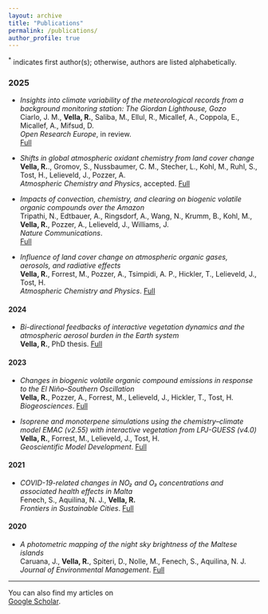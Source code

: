```yaml
---
layout: archive
title: "Publications"
permalink: /publications/
author_profile: true
---
```


<sup>*</sup> indicates first author(s); otherwise, authors are listed alphabetically.

### 2025

- *Insights into climate variability of the meteorological records from a background monitoring station: The Giordan Lighthouse, Gozo*  
  Ciarlo, J. M., **Vella, R.**, Saliba, M., Ellul, R., Micallef, A., Coppola, E., Micallef, A., Mifsud, D.  
  *Open Research Europe*, in review.  
  [Full](https://open-research-europe.ec.europa.eu/articles/5-37/v1?src=rss)

- *Shifts in global atmospheric oxidant chemistry from land cover change*  
 **Vella, R.**., Gromov, S., Nussbaumer, C. M., Stecher, L., Kohl, M., Ruhl, S., Tost, H., Lelieveld, J., Pozzer, A.  
  *Atmospheric Chemistry and Physics*, accepted.
  [Full](https://egusphere.copernicus.org/preprints/2025/egusphere-2025-1800/)

- *Impacts of convection, chemistry, and clearing on biogenic volatile organic compounds over the Amazon*  
  Tripathi, N., Edtbauer, A., Ringsdorf, A., Wang, N., Krumm, B., Kohl, M., **Vella, R.**, Pozzer, A., Lelieveld, J., Williams, J.  
  *Nature Communications*.  
  [Full](https://www.nature.com/articles/s41467-025-59953-2)

- *Influence of land cover change on atmospheric organic gases, aerosols, and radiative effects*  
  **Vella, R.**, Forrest, M., Pozzer, A., Tsimpidi, A. P., Hickler, T., Lelieveld, J., Tost, H.  
  *Atmospheric Chemistry and Physics*.
  [Full](https://acp.copernicus.org/articles/25/243/2025/)

#### 2024

- *Bi-directional feedbacks of interactive vegetation dynamics and the atmospheric aerosol burden in the Earth system*  
  **Vella, R.**, PhD thesis.
  [Full](https://pure.mpg.de/pubman/faces/ViewItemOverviewPage.jsp?itemId=item_3624847)

#### 2023

- *Changes in biogenic volatile organic compound emissions in response to the El Niño–Southern Oscillation*  
  **Vella, R.**, Pozzer, A., Forrest, M., Lelieveld, J., Hickler, T., Tost, H.  
  *Biogeosciences*.
  [Full](https://bg.copernicus.org/articles/20/4391/2023/bg-20-4391-2023.html)

- *Isoprene and monoterpene simulations using the chemistry–climate model EMAC (v2.55) with interactive vegetation from LPJ-GUESS (v4.0)*  
  **Vella, R.**, Forrest, M., Lelieveld, J., Tost, H.  
  *Geoscientific Model Development*.
  [Full](https://gmd.copernicus.org/articles/16/885/2023/gmd-16-885-2023.html)

#### 2021

- *COVID-19-related changes in NO₂ and O₃ concentrations and associated health effects in Malta*  
  Fenech, S., Aquilina, N. J., **Vella, R.**  
  *Frontiers in Sustainable Cities*.
  [Full](https://www.frontiersin.org/journals/sustainable-cities/articles/10.3389/frsc.2021.631280/full)

#### 2020

- *A photometric mapping of the night sky brightness of the Maltese islands*  
  Caruana, J., **Vella, R.**, Spiteri, D., Nolle, M., Fenech, S., Aquilina, N. J.  
  *Journal of Environmental Management*.
  [Full](https://www.sciencedirect.com/science/article/abs/pii/S0301479720301298)

---

You can also find my articles on  
[Google Scholar](https://scholar.google.com/citations?user=T3QXwYwAAAAJ&hl=en).
